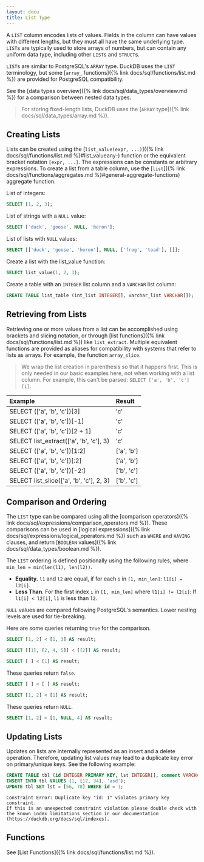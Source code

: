 ```yaml
---
layout: docu
title: List Type
---
```


A `LIST` column encodes lists of values. Fields in the column can have values with different lengths, but they must all have the same underlying type. `LIST`s are typically used to store arrays of numbers, but can contain any uniform data type, including other `LIST`s and `STRUCT`s.

`LIST`s are similar to PostgreSQL's `ARRAY` type. DuckDB uses the `LIST` terminology, but some [`array_` functions]({% link docs/sql/functions/list.md %}) are provided for PostgreSQL compatibility.

See the [data types overview]({% link docs/sql/data_types/overview.md %}) for a comparison between nested data types.

> For storing fixed-length lists, DuckDB uses the [`ARRAY` type]({% link docs/sql/data_types/array.md %}).

## Creating Lists

Lists can be created using the [`list_value(expr, ...)`]({% link docs/sql/functions/list.md %}#list_valueany-) function or the equivalent bracket notation `[expr, ...]`. The expressions can be constants or arbitrary expressions. To create a list from a table column, use the [`list`]({% link docs/sql/functions/aggregates.md %}#general-aggregate-functions) aggregate function.

List of integers:

```sql
SELECT [1, 2, 3];
```

List of strings with a `NULL` value:

```sql
SELECT ['duck', 'goose', NULL, 'heron'];
```

List of lists with `NULL` values:

```sql
SELECT [['duck', 'goose', 'heron'], NULL, ['frog', 'toad'], []];
```

Create a list with the list_value function:

```sql
SELECT list_value(1, 2, 3);
```

Create a table with an `INTEGER` list column and a `VARCHAR` list column:

```sql
CREATE TABLE list_table (int_list INTEGER[], varchar_list VARCHAR[]);
```

## Retrieving from Lists

Retrieving one or more values from a list can be accomplished using brackets and slicing notation, or through [list functions]({% link docs/sql/functions/list.md %}) like `list_extract`. Multiple equivalent functions are provided as aliases for compatibility with systems that refer to lists as arrays. For example, the function `array_slice`.

> We wrap the list creation in parenthesis so that it happens first.
> This is only needed in our basic examples here, not when working with a list column.
> For example, this can't be parsed: `SELECT ['a', 'b', 'c'][1]`.

<div class="narrow_table monospace_table"></div>

| Example                                  | Result     |
|:-----------------------------------------|:-----------|
| SELECT (['a', 'b', 'c'])[3]              | 'c'        |
| SELECT (['a', 'b', 'c'])[-1]             | 'c'        |
| SELECT (['a', 'b', 'c'])[2 + 1]          | 'c'        |
| SELECT list_extract(['a', 'b', 'c'], 3)  | 'c'        |
| SELECT (['a', 'b', 'c'])[1:2]            | ['a', 'b'] |
| SELECT (['a', 'b', 'c'])[:2]             | ['a', 'b'] |
| SELECT (['a', 'b', 'c'])[-2:]            | ['b', 'c'] |
| SELECT list_slice(['a', 'b', 'c'], 2, 3) | ['b', 'c'] |

## Comparison and Ordering

The `LIST` type can be compared using all the [comparison operators]({% link docs/sql/expressions/comparison_operators.md %}).
These comparisons can be used in [logical expressions]({% link docs/sql/expressions/logical_operators.md %})
such as `WHERE` and `HAVING` clauses, and return [`BOOLEAN` values]({% link docs/sql/data_types/boolean.md %}).

The `LIST` ordering is defined positionally using the following rules, where `min_len = min(len(l1), len(l2))`.

* **Equality.** `l1` and `l2` are equal, if for each `i` in `[1, min_len]`: `l1[i] = l2[i]`.
* **Less Than**. For the first index `i` in `[1, min_len]` where `l1[i] != l2[i]`:
  If `l1[i] < l2[i]`, `l1` is less than `l2`.

`NULL` values are compared following PostgreSQL's semantics.
Lower nesting levels are used for tie-breaking.

Here are some queries returning `true` for the comparison.

```sql
SELECT [1, 2] < [1, 3] AS result;
```

```sql
SELECT [[1], [2, 4, 5]] < [[2]] AS result;
```

```sql
SELECT [ ] < [1] AS result;
```

These queries return `false`.

```sql
SELECT [ ] < [ ] AS result;
```

```sql
SELECT [1, 2] < [1] AS result;
```

These queries return `NULL`.

```sql
SELECT [1, 2] < [1, NULL, 4] AS result;
```

## Updating Lists

Updates on lists are internally represented as an insert and a delete operation.
Therefore, updating list values may lead to a duplicate key error on primary/unique keys.
See the following example:

```sql
CREATE TABLE tbl (id INTEGER PRIMARY KEY, lst INTEGER[], comment VARCHAR);
INSERT INTO tbl VALUES (1, [12, 34], 'asd');
UPDATE tbl SET lst = [56, 78] WHERE id = 1;
```

```console
Constraint Error: Duplicate key "id: 1" violates primary key constraint.
If this is an unexpected constraint violation please double check with the known index limitations section in our documentation (https://duckdb.org/docs/sql/indexes).
```

## Functions

See [List Functions]({% link docs/sql/functions/list.md %}).
